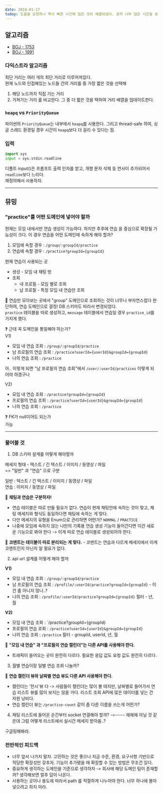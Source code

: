 ```yaml
---
date: 2024-01-17
today: 도움을 요청하니 역시 빠른 시간에 많은 것이 해결되었다. 혼자 너무 많은 시간을 보내지 말고 도움을 요청하자.
---
```


## 알고리즘

- [BOJ - 1753](https://www.acmicpc.net/problem/1753)
- [BOJ - 1991](https://www.acmicpc.net/problem/1991)

### 다익스트라 알고리즘

최단 거리는 여러 개의 최단 거리로 이루어져있다.  
현재 노드와 인접해있는 노드들 간의 거리를 중 가장 짧은 것을 선택해

1. 해당 노드까지 직접 가는 거리
2. 거쳐가는 거리
   를 비교한다.
   그 중 더 짧은 것을 택하여 거리 배열을 업데이트한다.

### `heapq` vs `PriorityQueue`

파이썬의 `PriorityQueue`는 내부에서 `heapq`를 사용한다. 그리고 thread-safe 하여, 싱글 스레드 환경일 경우 시간이 `heapq`보다 더 걸리 수 있다는 점.

### 입력

```python
import sys
input = sys.stdin.readline
```

디폴트 input()은 프롬프트 출력 인자를 받고, 개행 문자 삭제 등 연사이 추가되어서 `readline`보다 느리다.  
재정의해서 사용하자.

---

## 뮤밍

### "practice"를 어떤 도메인에 넣어야 할까

현재는 모임 내에서만 연습 생성이 가능하다. 하지만 추후에 연습 을 중심으로 확장될 가능성이 크다.
이 경우 연습을 어떤 도메인에 속하게 해야 할까?

1. 모임에 속할 경우 : `/group/:groupId/practice`
2. 연습에 속할 경우 : `/practice?groupId={groupId}`

현재 연습이 사용되는 곳

- 생성 - 모임 내 채팅 방
- 조회
  - 내 프로필 - 모임 별로 조회
  - 남 프로필 - 특정 모임 내 연습만 조회

📍 연습만 모아보는 곳에서 "group" 도메인으로 조회하는 것이 너무나 부자연스럽다 판단하여, 연습 도메인으로 결정!
DB 스키마도 따라서 변경되었다.  
`practice` 테이블을 따로 생성하고, `message` 테이블에서 연습일 경우 `practice_id`를 가지게 했다.

❓ 근데 꼭 도메인을 통일해야 하는가?  
V1)

- 모임 내 연습 조회 : `/group/:groupId/practice`
- 남 프로필의 연습 조회 : `/practice?userId={userId}&groupId={groupId}`
- 나의 연습 조회 : `/practice`

아.. 이렇게 되면 "남 프로필의 연습 조회"에서 `/user/:userId/practices` 이렇게 되어야 하겠구나

V2)

- 모임 내 연습 조회 : `/practice?groupId={groupId}`
- 프로필의 연습 조회 : `/practice?userId={userId}&groupId={groupId}`
- 나의 연습 조회 : `/practice`

❓ FK가 null이어도 되는가  
가능

---

### 물어볼 것

1. DB 스키마 설계를 어떻게 해야할까

메세지 형태 - 텍스트 / 긴 텍스트 / 이미지 / 동영상 / 파일  
=> "일반" 과 "연습" 으로 구분

일반 : 텍스트 / 긴 텍스트 / 이미지 / 동영상 / 파일  
연습 : 이미지 / 동영상 / 파일

📍 **채팅과 연습은 구분하자!**

- 연습 테이블은 따로 만들 필요가 없다. 연습이 현재 채팅안에 속하는 것이 맞고, 채팅 메세지와 형식도 동일하다면 채팅에 속하는 게 맞다.
- 다만 메세지의 유형을 Enum으로 관리하면 어떤가? `NORMAL` / `PRACTICE`
- 나중에 모임에 속하지 않는 나만의 기록용 연습 생성 기능이 들어간다면 이건 새로운 기능으로 봐야 한다 -> 이게 따로 연습 테이블로 생성되어야 한다.

📍 **코멘트는 테이블이 따로 분리되는 게 맞다.** - 코멘트는 연습과 다르게 메세지에서 이게 코멘트인지 아닌지 알 필요가 없다.

2. api url 설계를 어떻게 해야 할까

**V1)**

- 모임 내 연습 조회 : `/group/:groupId/practice`
- 남 프로필의 연습 조회 : `/profile/:userId/practice?groupId={groupId}` - 이건 좀 아니지 않나..?
- 나의 연습 조회 : `/profile/:userId/practice?groupId={groupId}`
  필터 - 년, 월

**V2)**

- 모임 내 연습 조회 : `/practice?groupId={groupId}
- 프로필의 연습 조회 : `/practice?userId={userId}&groupId={groupId}`
- 나의 연습 조회 : `/practice`
  필터 - groupId, userId, 년, 월

📍 **"모임 내 연습" 과 "프로필의 연습 캘린더"는 다른 API를 사용해야 한다.**

- 트래픽이 들어오는 곳이 완전히 다르다. 필요한 응답 값도 요청 값도 완전히 다르다.

3. 월별 연습이랑 일별 연습 조회 나눌까?

📍 **연습 캘린더 뷰와 날짜별 연습 뷰도 다른 API 사용해야 한다.**

- 캘린더는 '전시'뷰 다 -> 사람들이 캘린더는 많이 볼 테지만, 날짜별로 들어가서 연습 리스트 뷰를 많이 보지는 않을 거다. 리스트 조회 API에 많은 데이터를 넣는 건 자원 낭비다.
- 연습 캘린더 뷰는 `/practice-count` 같이 좀 다른 이름을 쓰는게 어떤가?

4. 채팅 리스트에 들어온 순간부터 socket 연결해야 할까? -=----- 헤헤헤
   아닐 것 같은데 그럼 어떻게 리스트에서 실시간 메세지 받아옴..?

구글링해봐라.

### 전반적인 피드백

- 너무 앞서 나가지 말자. 고민하는 것은 좋으나 지금 수준, 환경, 요구사항 기반으로 적당한 확장성만 갖추자. 기능이 추가됐을 때 확장할 수 있는 방법은 무조건 있다.
- 중요하게 생각하는 도메인을 기준으로 생각하자 -> 회사에 해당 도메인 팀이 존재할까? 생각해보면 얼추 답이 나온다.
- 사용하는 곳이나 용도에 따라서 path 를 적절하게 나누어야 한다. 너무 하나에 몰아넣으려고 하지 마라.
